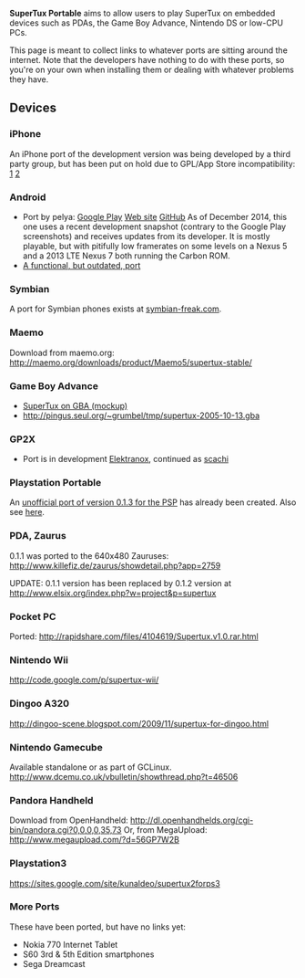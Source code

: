 **SuperTux Portable** aims to allow users to play SuperTux on embedded devices such as PDAs, the Game Boy Advance, Nintendo DS or low-CPU PCs.

This page is meant to collect links to whatever ports are sitting around the internet. Note that the developers have nothing to do with these ports, so you're on your own when installing them or dealing with whatever problems they have.

Devices
-------

### iPhone

An iPhone port of the development version was being developed by a third party group, but has been put on hold due to GPL/App Store incompatibility: [1](http://lists.lethargik.org/pipermail/supertux-devel-lethargik.org/2010-March/002943.html) [2](http://www.fsf.org/blogs/community/why-free-software-and-apples-iphone-dont-mix)

### Android

-   Port by pelya: [Google Play](https://play.google.com/store/apps/details?id=org.lethargik.supertux2) [Web site](http://libsdl-android.sourceforge.net/) [GitHub](https://github.com/pelya/commandergenius/tree/sdl_android/project/jni/application/supertux)
    As of December 2014, this one uses a recent development snapshot (contrary to the Google Play screenshots) and receives updates from its developer. It is mostly playable, but with pitifully low framerates on some levels on a Nexus 5 and a 2013 LTE Nexus 7 both running the Carbon ROM.
-   [A functional, but outdated, port](http://forum.xda-developers.com/showthread.php?t=753526)

### Symbian

A port for Symbian phones exists at [symbian-freak.com](http://www.symbian-freak.com/downloads/freeware/cat_s60_3rd/descriptions/games/supertux_classic_jump_n_run_game_for_symbian_device.htm).

### Maemo

Download from maemo.org: <http://maemo.org/downloads/product/Maemo5/supertux-stable/>

### Game Boy Advance

-   [SuperTux on GBA (mockup)](http://pingus.seul.org/~grumbel/tmp/supertuxgba.jpg)
-   <http://pingus.seul.org/~grumbel/tmp/supertux-2005-10-13.gba>

### GP2X

-   Port is in development [Elektranox](http://www.gp2x.de/cgi-bin/cfiles.cgi?0,0,0,0,46,1199), continued as [scachi](http://archive.gp2x.de/cgi-bin/cfiles.cgi?0,0,0,0,35,1454)

### Playstation Portable

An [unofficial port of version 0.1.3 for the PSP](Download/Stable#PlayStation_Portable_.28PSP.29 "wikilink") has already been created. Also see [here](http://forums.qj.net/showthread.php?t=31140).

### PDA, Zaurus

0.1.1 was ported to the 640x480 Zauruses: <http://www.killefiz.de/zaurus/showdetail.php?app=2759>

UPDATE: 0.1.1 version has been replaced by 0.1.2 version at <http://www.elsix.org/index.php?w=project&p=supertux>

### Pocket PC

Ported: <http://rapidshare.com/files/4104619/Supertux.v1.0.rar.html>

### Nintendo Wii

<http://code.google.com/p/supertux-wii/>

### Dingoo A320

<http://dingoo-scene.blogspot.com/2009/11/supertux-for-dingoo.html>

### Nintendo Gamecube

Available standalone or as part of GCLinux. <http://www.dcemu.co.uk/vbulletin/showthread.php?t=46506>

### Pandora Handheld

Download from OpenHandheld: <http://dl.openhandhelds.org/cgi-bin/pandora.cgi?0,0,0,0,35,73> Or, from MegaUpload: <http://www.megaupload.com/?d=56GP7W2B>

### Playstation3

<https://sites.google.com/site/kunaldeo/supertux2forps3>

### More Ports

These have been ported, but have no links yet:

-   Nokia 770 Internet Tablet
-   S60 3rd & 5th Edition smartphones
-   Sega Dreamcast